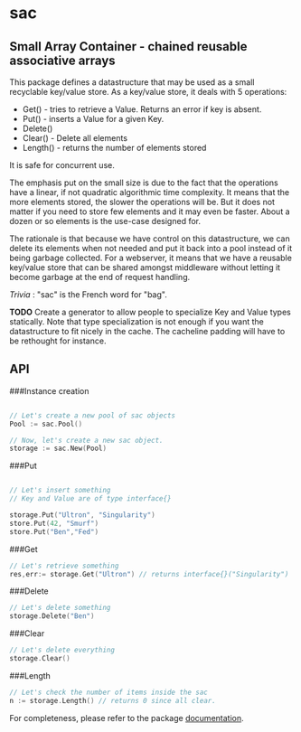 **sac**
=======

Small Array Container - chained reusable associative arrays
-----------------------------------------------------------

This package defines a datastructure that may be used as a small recyclable key/value store.
As a key/value store, it deals with 5 operations:

* Get()		 - tries to retrieve a Value. Returns an error if key is absent.
* Put()		 - inserts a Value for a given Key.
* Delete()
* Clear()	 - Delete all elements
* Length()	 - returns the number of elements stored

It is safe for concurrent use.

The emphasis put on the small size is due to the fact that the operations have a linear,
if not quadratic algorithmic time complexity. 
It means that the more elements stored, the slower the operations will be. 
But it does not matter if you need to store few elements and it may even be faster.
About a dozen or so elements is the use-case designed for.

The rationale is that because we have control on this datastructure, we can delete its elements
when not needed and put it back into a pool instead of it being garbage collected.
For a webserver, it means that we have a reusable key/value store that can be shared
amongst middleware without letting it become garbage at the end of request handling.

*Trivia* : "sac" is the French word for "bag".

**TODO** 
Create a generator to allow people to specialize Key and Value types statically.
Note that type specialization is not enough if you want the datastructure to fit
nicely in the cache.
The cacheline padding will have to be rethought for instance.

API
---

###Instance creation
``` go

// Let's create a new pool of sac objects
Pool := sac.Pool()

// Now, let's create a new sac object.
storage := sac.New(Pool)
```

###Put
``` go

// Let's insert something
// Key and Value are of type interface{}

storage.Put("Ultron", "Singularity")
store.Put(42, "Smurf")
store.Put("Ben","Fed")

```

###Get
``` go
// Let's retrieve something
res,err:= storage.Get("Ultron") // returns interface{}("Singularity")

```

###Delete
``` go
// Let's delete something
storage.Delete("Ben")

```

###Clear
``` go
// Let's delete everything
storage.Clear()

```

###Length
``` go
// Let's check the number of items inside the sac
n := storage.Length() // returns 0 since all clear.

```
For completeness, please refer to the package [documentation].

[documentation]:https://godoc.org/github.com/atdiar/sac
